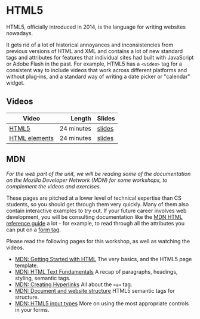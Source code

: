 # HTML5

HTML5, officially introduced in 2014, is the language for writing websites nowadays.

It gets rid of a lot of historical annoyances and inconsistencies from previous versions of HTML and XML and contains a lot of new standard tags and attributes for features that individual sites had built with JavaScript or Adobe Flash in the past. For example, HTML5 has a `<video>` tag for a consistent way to include videos that work across different platforms and without plug-ins, and a standard way of writing a date picker or "calendar" widget.

## Videos

| Video | Length | Slides |
|-------|-------:|--------|
| [HTML5](https://web.microsoftstream.com/video/3cb27889-2cb1-40d8-a037-ffdb216fff61?channelId=793a8a65-ed73-4803-820f-dd7f2c675f46) | 24 minutes | [slides](https://uob.sharepoint.com/:b:/r/teams/UnitTeams-COMS10012-2021-22-TB-2-A/Shared%20Documents/Documents/HTML5.pdf) |
| [HTML elements](https://web.microsoftstream.com/video/4bf898f3-3f7a-4443-96e7-8aec708af2ce?channelId=793a8a65-ed73-4803-820f-dd7f2c675f46) | 24 minutes | [slides](https://uob.sharepoint.com/:b:/r/teams/UnitTeams-COMS10012-2021-22-TB-2-A/Shared%20Documents/Documents/HTML%20elements.pdf) |

## MDN

_For the web part of the unit, we will be reading some of the documentation on the Mozilla Developer Network (MDN) for some workshops, to complement the videos and exercises._

These pages are pitched at a lower level of technical expertise than CS students, so you should get through them very quickly. Many of them also contain interactive examples to try out. If your future career involves web development, you will be consulting documentation like the [MDN HTML reference guide](https://developer.mozilla.org/en-US/docs/Web/HTML) a lot - for example, to read through all the attributes you can put on a [form tag](https://developer.mozilla.org/en-US/docs/Web/HTML/Element/form).

Please read the following pages for this workshop, as well as watching the videos.

  - [MDN: Getting Started with HTML](https://developer.mozilla.org/en-US/docs/Learn/HTML/Introduction_to_HTML/Getting_started) The very basics, and the HTML5 page template. 
  - [MDN: HTML Text Fundamentals](https://developer.mozilla.org/en-US/docs/Learn/HTML/Introduction_to_HTML/HTML_text_fundamentals) A recap of paragraphs, headings, styling, semantic tags.
  - [MDN: Creating Hyperlinks](https://developer.mozilla.org/en-US/docs/Learn/HTML/Introduction_to_HTML/Creating_hyperlinks) All about the `<a>` tag.
  - [MDN: Document and website structure](https://developer.mozilla.org/en-US/docs/Learn/HTML/Introduction_to_HTML/Document_and_website_structure) HTML5 semantic tags for structure.
  - [MDN: HTML5 input types](https://developer.mozilla.org/en-US/docs/Learn/Forms/HTML5_input_types) More on using the most appropriate controls in your forms.
